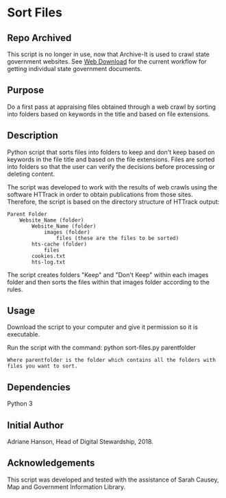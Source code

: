# Sort Files

## Repo Archived
This script is no longer in use, now that Archive-It is used to crawl state government websites.
See [Web Download](https://github.com/uga-libraries/web-download) for the current workflow for getting individual state government documents.

## Purpose
Do a first pass at appraising files obtained through a web crawl by sorting into folders based on keywords in the title and based on file extensions.

## Description
Python script that sorts files into folders to keep and don't keep based on keywords in the file title and based on the file extensions. Files are sorted into folders so that the user can verify the decisions before processing or deleting content.

The script was developed to work with the results of web crawls using the software HTTrack in order to obtain publications from those sites. Therefore, the script is based on the directory structure of HTTrack output:

    Parent Folder 
        Website_Name (folder)
            Website_Name (folder)
                images (folder)
                    files (these are the files to be sorted)
            hts-cache (folder)
                files
            cookies.txt
            hts-log.txt
     
The script creates folders "Keep" and "Don't Keep" within each images folder and then sorts the files within that images folder according to the rules.

## Usage
Download the script to your computer and give it permission so it is executable.

Run the script with the command:  python sort-files.py parentfolder

    Where parentfolder is the folder which contains all the folders with files you want to sort.
  
## Dependencies

Python 3

## Initial Author

Adriane Hanson, Head of Digital Stewardship, 2018.

## Acknowledgements

This script was developed and tested with the assistance of Sarah Causey, Map and Government Information Library.
